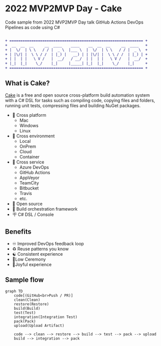 # 2022 MVP2MVP Day - Cake

Code sample from 2022 MVP2MVP Day talk GitHub Actions DevOps Pipelines as code using C#

```diff

+ ============================================================= +
+  __  __  __     __  ____    ____    __  __  __     __  ____   +
+ |  \/  | \ \   / / |  _ \  |___ \  |  \/  | \ \   / / |  _ \  +
+ | |\/| |  \ \ / /  | |_) |   __) | | |\/| |  \ \ / /  | |_) | +
+ | |  | |   \ V /   |  __/   / __/  | |  | |   \ V /   |  __/  +
+ |_|  |_|    \_/    |_|     |_____| |_|  |_|    \_/    |_|     +
+ ============================================================= +

```

## What is Cake?

[Cake](https://cakebuild.net/) is a free and open source cross-platform build automation system with a C# DSL for tasks such as compiling code, copying files and folders, running unit tests, compressing files and building NuGet packages.

- 🔀 Cross platform 
  - Mac
  - Windows
  - Linux
- 🔀 Cross environment 
  - Local
  - OnPrem
  - Cloud
  - Container
- 🔀 Cross service
  - Azure DevOps
  - GitHub Actions
  - AppVeyor
  - TeamCity
  - Bitbucket
  - Travis
  - etc.
- 🧾 Open source
- 🔨 Build orchestration framework
- 🪧 C# DSL / Console

## Benefits

- ♾️ Improved DevOps feedback loop
- ♻️ Reuse patterns you know
- ☯️ Consistent experience
- 🚦Low Ceremony
- 🤩Joyful experience

## Sample flow

```mermaid
graph TD
    code[(GitHub<br>Push / PR)]
    clean(Clean)
    restore(Restore)
    build(Build)
    test(Test)
    integration(Integration Test)
    pack(Pack)
    upload(Upload Artifact)

    code --> clean --> restore --> build --> test --> pack --> upload
    build --> integration --> pack
```